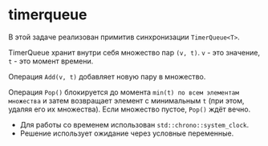# timerqueue

В этой задаче реализован примитив синхронизации `TimerQueue<T>`.

TimerQueue хранит внутри себя множество пар `(v, t)`. `v` - это значение, `t` - это
момент времени.

Операция `Add(v, t)` добавляет новую пару в множество.

Операция `Pop()` блокируется до момента `min(t) по всем элементам множества` и затем
возвращает элемент с минимальным `t` (при этом, удаляя его их множества). Если множество пустое, `Pop()` ждёт вечно.

- Для работы со временем использован `std::chrono::system_clock`.
- Решение  использует ожидание через условные переменные.
